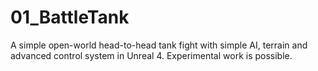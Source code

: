 # 01_BattleTank
A simple open-world head-to-head tank fight with simple AI, terrain and advanced control system in Unreal 4. Experimental work is possible.

